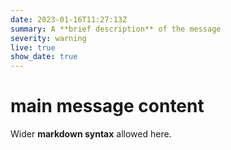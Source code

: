 ```yaml
---
date: 2023-01-16T11:27:13Z
summary: A **brief description** of the message
severity: warning
live: true
show_date: true
---
```

 
# main message content
 
Wider **markdown syntax** allowed here.